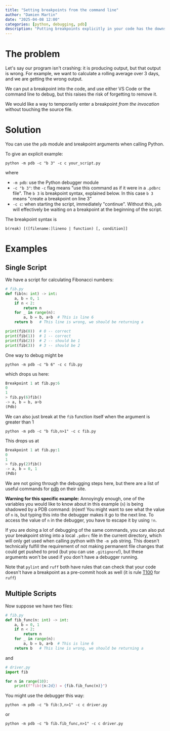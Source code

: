 ```yaml
---
title: "Setting breakpoints from the command line"
author: "Damien Martin"
date: "2025-04-08 12:00"
categories: [python, debugging, pdb]
description: "Putting breakpoints explicitly in your code has the downside they might get checked in, and break things in production. This is how to set a breakpoint from the CLI."
---
```


# The problem

Let's say our program isn't crashing: it is producing output, but that output is wrong. For example, we want to calculate a rolling average over 3 days, and we are getting the wrong output. 

We can put a breakpoint into the code, and use either VS Code or the command line to debug, but this raises the risk of forgetting to remove it. 

We would like a way to temporarily enter a breakpoint _from the invocation_ without touching the source file.

# Solution

You can use the `pdb` module and `b`reakpoint arguments when calling Python.

To give an explicit example:
```shell
python -m pdb -c "b 3" -c c your_script.py
```
where

* `-m pdb`: use the Python debugger module
* `-c "b 3"`: the `-c` flag means "use this command as if it were in a `.pdbrc` file". The `b 3` is breakpoint syntax, explained below. In this case `b 3` means "create a breakpoint on line 3"
* `-c c`: when starting the script, immediately "continue". Without this, `pdb` will effectively be waiting on a breakpoint at the beginning of the script.

The breakpoint syntax is
```
b(reak) [([filename:]lineno | function) [, condition]]
```

# Examples

## Single Script

We have a script for calculating Fibonacci numbers:
```python
# fib.py
def fib(n: int) -> int:
    a, b = 0, 1
    if n < 2:
        return n
    for _ in range(n):   
        a, b = b, a+b  # This is line 6
    return b   # This line is wrong, we should be returning a

print(fib(0))  # 0 -- correct
print(fib(1))  # 1 -- correct
print(fib(2))  # 2 -- should be 1
print(fib(3))  # 3 -- should be 2
```

One way to debug might be 
```shell
python -m pdb -c "b 6" -c c fib.py
```
which drops us here:
```python
Breakpoint 1 at fib.py:6
0
1
> fib.py(6)fib()
-> a, b = b, a+b
(Pdb) 
```

We can also just break at the `fib` function itself when the argument is greater than 1
```shell
python -m pdb -c "b fib,n>1" -c c fib.py
```
This drops us at 
```python 
Breakpoint 1 at fib.py:1
0
1
> fib.py(2)fib()
-> a, b = 0, 1
(Pdb) 
```

We are not going through the debugging steps here, but there are a list of useful commands for [pdb](https://docs.python.org/3.2/library/pdb.html#debugger-commands) on their site. 

**Warning for this specific example:** Annoyingly enough, one of the variables you would like to know about in this example (`n`) is being shadowed by a PDB command: (n)ext! You might want to see what the value of `n` is, but typing this into the debugger makes it go to the next line. To access the value of `n` in the debugger, you have to escape it by using `!n`.

If you are doing a lot of debugging of the same commands, you can also put your breakpoint string into a local `.pdbrc` file in the current directory, which will only get used when calling python with the `-m pdb` string. This doesn't technically fulfill the requirement of not making permanent file changes that could get pushed to prod (but you can use `.gitignore`!), but these arguments won't be used if you don't have a debugger running.


Note that `pylint` and `ruff` both have rules that can check that your code doesn't have a breakpoint as a pre-commit hook as well (it is rule [T100](https://docs.astral.sh/ruff/rules/debugger/) for `ruff`)

## Multiple Scripts

Now suppose we have two files:
```python
# fib.py
def fib_func(n: int) -> int:
    a, b = 0, 1
    if n < 2:
        return n
    for _ in range(n):   
        a, b = b, a+b  # This is line 6
    return b   # This line is wrong, we should be returning a
```

and 

```python
# driver.py
import fib

for n in range(10):
    print(f"fib({n:2d}) = {fib.fib_func(n)}")
```

You might use the debugger this way:
```shell
python -m pdb -c "b fib:3,n>1" -c c driver.py
```

or 
```shell
python -m pdb -c "b fib.fib_func,n>1" -c c driver.py 
```